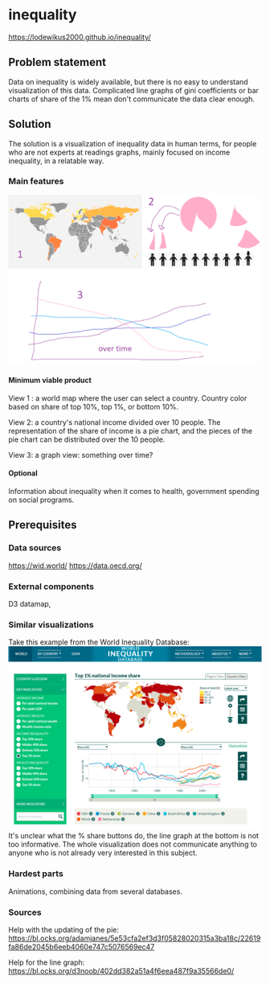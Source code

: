 # inequality

https://lodewikus2000.github.io/inequality/

## Problem statement

Data on inequality is widely available, but there is no easy to understand visualization of this data. Complicated line graphs of gini coefficients or bar charts of share of the 1% mean don't communicate the data clear enough.


## Solution

The solution is a visualization of inequality data in human terms, for people who are not experts at readings graphs, mainly focused on income inequality, in a relatable way.


### Main features

![idea](doc/proposal2.png "idea")


#### Minimum viable product
View 1 : a world map where the user can select a country. Country color based on share of top 10%, top 1%, or bottom 10%.

View 2: a country's national income divided over 10 people. The representation of the share of income is a pie chart, and the pieces of the pie chart can be distributed over the 10 people.

View 3: a graph view: something over time?

#### Optional
Information about inequality when it comes to health, government spending on social programs.

## Prerequisites

### Data sources
https://wid.world/
https://data.oecd.org/

### External components
D3 datamap,

### Similar visualizations

Take this example from the World Inequality Database:
![bad example](doc/proposal1.png "I don't like this")
It's unclear what the % share buttons do, the line graph at the bottom is not too informative. The whole visualization does not communicate anything to anyone who is not already very interested in this subject.

### Hardest parts

Animations, combining data from several databases.

### Sources

Help with the updating of the pie:
https://bl.ocks.org/adamjanes/5e53cfa2ef3d3f05828020315a3ba18c/22619fa86de2045b6eeb4060e747c5076569ec47

Help for the line graph:
https://bl.ocks.org/d3noob/402dd382a51a4f6eea487f9a35566de0/
